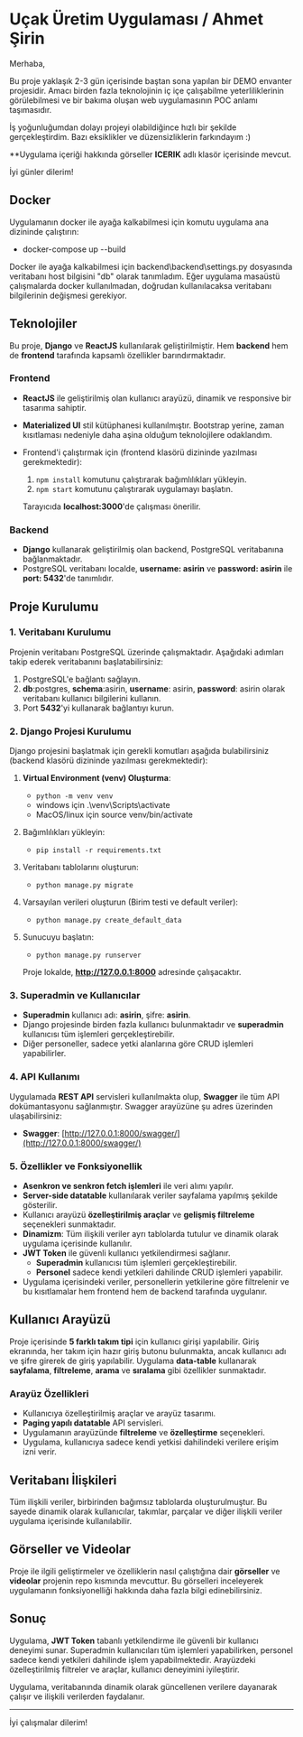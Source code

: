 # Uçak Üretim Uygulaması / Ahmet Şirin

Merhaba,  

Bu proje yaklaşık 2-3 gün içerisinde baştan sona yapılan bir DEMO envanter projesidir. Amacı birden fazla teknolojinin iç içe çalışabilme yeterliliklerinin görülebilmesi ve bir bakıma oluşan web uygulamasının POC anlamı taşımasıdır. 

İş yoğunluğumdan dolayı projeyi olabildiğince hızlı bir şekilde gerçekleştirdim. Bazı eksiklikler ve düzensizliklerin farkındayım :)

**Uygulama içeriği hakkında görseller __ICERIK__ adlı klasör içerisinde mevcut.

İyi günler dilerim!

## Docker

Uygulamanın docker ile ayağa kalkabilmesi için komutu uygulama ana dizininde çalıştırın:
-  docker-compose up --build

Docker ile ayağa kalkabilmesi için backend\backend\settings.py dosyasında veritabanı host bilgisini "db" olarak tanımladım. Eğer uygulama masaüstü çalışmalarda docker kullanılmadan, doğrudan kullanılacaksa veritabanı bilgilerinin değişmesi gerekiyor.

## Teknolojiler

Bu proje, **Django** ve **ReactJS** kullanılarak geliştirilmiştir. Hem **backend** hem de **frontend** tarafında kapsamlı özellikler barındırmaktadır.

### Frontend
- **ReactJS** ile geliştirilmiş olan kullanıcı arayüzü, dinamik ve responsive bir tasarıma sahiptir.
- **Materialized UI** stil kütüphanesi kullanılmıştır. Bootstrap yerine, zaman kısıtlaması nedeniyle daha aşina olduğum teknolojilere odaklandım.
- Frontend'i çalıştırmak için (frontend klasörü dizininde yazılması gerekmektedir):
  1. `npm install` komutunu çalıştırarak bağımlılıkları yükleyin.
  2. `npm start` komutunu çalıştırarak uygulamayı başlatın.
  
  Tarayıcıda **localhost:3000**'de çalışması önerilir.

### Backend
- **Django** kullanarak geliştirilmiş olan backend, PostgreSQL veritabanına bağlanmaktadır.
- PostgreSQL veritabanı localde, **username: asirin** ve **password: asirin** ile **port: 5432**'de tanımlıdır.

## Proje Kurulumu

### 1. Veritabanı Kurulumu

Projenin veritabanı PostgreSQL üzerinde çalışmaktadır. Aşağıdaki adımları takip ederek veritabanını başlatabilirsiniz:

1. PostgreSQL'e bağlantı sağlayın.
2. **db**:postgres, **schema**:asirin, **username**: asirin, **password**: asirin olarak veritabanı kullanıcı bilgilerini kullanın.
3. Port **5432**'yi kullanarak bağlantıyı kurun.

### 2. Django Projesi Kurulumu

Django projesini başlatmak için gerekli komutları aşağıda bulabilirsiniz (backend klasörü dizininde yazılması gerekmektedir):


1. **Virtual Environment (venv) Oluşturma**:
   - `python -m venv venv`
   - windows için .\venv\Scripts\activate
   - MacOS/linux için source venv/bin/activate

2. Bağımlılıkları yükleyin:
   - `pip install -r requirements.txt`

3. Veritabanı tablolarını oluşturun:
   - `python manage.py migrate`

4. Varsayılan verileri oluşturun (Birim testi ve default veriler):
   - `python manage.py create_default_data`

5. Sunucuyu başlatın:
   - `python manage.py runserver`
   
   Proje lokalde, **http://127.0.0.1:8000** adresinde çalışacaktır.

### 3. Superadmin ve Kullanıcılar

- **Superadmin** kullanıcı adı: **asirin**, şifre: **asirin**.
- Django projesinde birden fazla kullanıcı bulunmaktadır ve **superadmin** kullanıcısı tüm işlemleri gerçekleştirebilir.
- Diğer personeller, sadece yetki alanlarına göre CRUD işlemleri yapabilirler.

### 4. API Kullanımı

Uygulamada **REST API** servisleri kullanılmakta olup, **Swagger** ile tüm API dokümantasyonu sağlanmıştır. Swagger arayüzüne şu adres üzerinden ulaşabilirsiniz:
- **Swagger**: [http://127.0.0.1:8000/swagger/](http://127.0.0.1:8000/swagger/)

### 5. Özellikler ve Fonksiyonellik

- **Asenkron ve senkron fetch işlemleri** ile veri alımı yapılır.
- **Server-side datatable** kullanılarak veriler sayfalama yapılmış şekilde gösterilir.
- Kullanıcı arayüzü **özelleştirilmiş araçlar** ve **gelişmiş filtreleme** seçenekleri sunmaktadır.
- **Dinamizm**: Tüm ilişkili veriler ayrı tablolarda tutulur ve dinamik olarak uygulama içerisinde kullanılır.
- **JWT Token** ile güvenli kullanıcı yetkilendirmesi sağlanır.
  - **Superadmin** kullanıcısı tüm işlemleri gerçekleştirebilir.
  - **Personel** sadece kendi yetkileri dahilinde CRUD işlemleri yapabilir.
- Uygulama içerisindeki veriler, personellerin yetkilerine göre filtrelenir ve bu kısıtlamalar hem frontend hem de backend tarafında uygulanır.

## Kullanıcı Arayüzü

Proje içerisinde **5 farklı takım tipi** için kullanıcı girişi yapılabilir. Giriş ekranında, her takım için hazır giriş butonu bulunmakta, ancak kullanıcı adı ve şifre girerek de giriş yapılabilir. Uygulama **data-table** kullanarak **sayfalama**, **filtreleme**, **arama** ve **sıralama** gibi özellikler sunmaktadır.

### Arayüz Özellikleri
- Kullanıcıya özelleştirilmiş araçlar ve arayüz tasarımı.
- **Paging yapılı datatable** API servisleri.
- Uygulamanın arayüzünde **filtreleme** ve **özelleştirme** seçenekleri.
- Uygulama, kullanıcıya sadece kendi yetkisi dahilindeki verilere erişim izni verir.

## Veritabanı İlişkileri

Tüm ilişkili veriler, birbirinden bağımsız tablolarda oluşturulmuştur. Bu sayede dinamik olarak kullanıcılar, takımlar, parçalar ve diğer ilişkili veriler uygulama içerisinde kullanılabilir.

## Görseller ve Videolar

Proje ile ilgili geliştirmeler ve özelliklerin nasıl çalıştığına dair **görseller** ve **videolar** projenin repo kısmında mevcuttur. Bu görselleri inceleyerek uygulamanın fonksiyonelliği hakkında daha fazla bilgi edinebilirsiniz.

## Sonuç

Uygulama, **JWT Token** tabanlı yetkilendirme ile güvenli bir kullanıcı deneyimi sunar. Superadmin kullanıcıları tüm işlemleri yapabilirken, personel sadece kendi yetkileri dahilinde işlem yapabilmektedir. Arayüzdeki özelleştirilmiş filtreler ve araçlar, kullanıcı deneyimini iyileştirir.

Uygulama, veritabanında dinamik olarak güncellenen verilere dayanarak çalışır ve ilişkili verilerden faydalanır.

---

İyi çalışmalar dilerim!